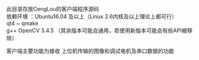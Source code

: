 此目录存放CengLou的客户端程序源码  
依赖环境 ：Ubuntu16.04 及以上（Linux 2.6内核及以上理论上都可行）  
          qt4 ~ qmake  
          g++
          OpenCV 3.4.5 （其余版本可能会通用，若使用新版本可能会有些API被移除）  
          
客户端主要功能为接收 上位机传输的图像和调试电机及串口数据的功能
